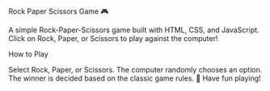 Rock Paper Scissors Game 🎮

A simple Rock-Paper-Scissors game built with HTML, CSS, and JavaScript. Click on Rock, Paper, or Scissors to play against the computer!

How to Play

Select Rock, Paper, or Scissors.
The computer randomly chooses an option.
The winner is decided based on the classic game rules.
🚀 Have fun playing!

